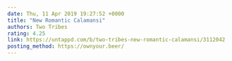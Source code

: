 ```yaml
---
date: Thu, 11 Apr 2019 19:27:52 +0000
title: "New Romantic Calamansi"
authors: Two Tribes
rating: 4.25
link: https://untappd.com/b/two-tribes-new-romantic-calamansi/3112042
posting_method: https://ownyour.beer/
---
```

